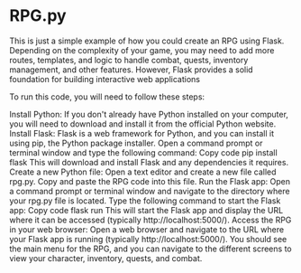 # RPG.py
This is just a simple example of how you could create an RPG using Flask. Depending on the complexity of your game, you may need to add more routes, templates, and logic to handle combat, quests, inventory management, and other features. However, Flask provides a solid foundation for building interactive web applications

To run this code, you will need to follow these steps:

Install Python: If you don't already have Python installed on your computer, you will need to download and install it from the official Python website.
Install Flask: Flask is a web framework for Python, and you can install it using pip, the Python package installer. Open a command prompt or terminal window and type the following command:
Copy code
pip install flask
This will download and install Flask and any dependencies it requires.
Create a new Python file: Open a text editor and create a new file called rpg.py. Copy and paste the RPG code into this file.
Run the Flask app: Open a command prompt or terminal window and navigate to the directory where your rpg.py file is located. Type the following command to start the Flask app:
Copy code
flask run
This will start the Flask app and display the URL where it can be accessed (typically http://localhost:5000/).
Access the RPG in your web browser: Open a web browser and navigate to the URL where your Flask app is running (typically http://localhost:5000/). You should see the main menu for the RPG, and you can navigate to the different screens to view your character, inventory, quests, and combat.
